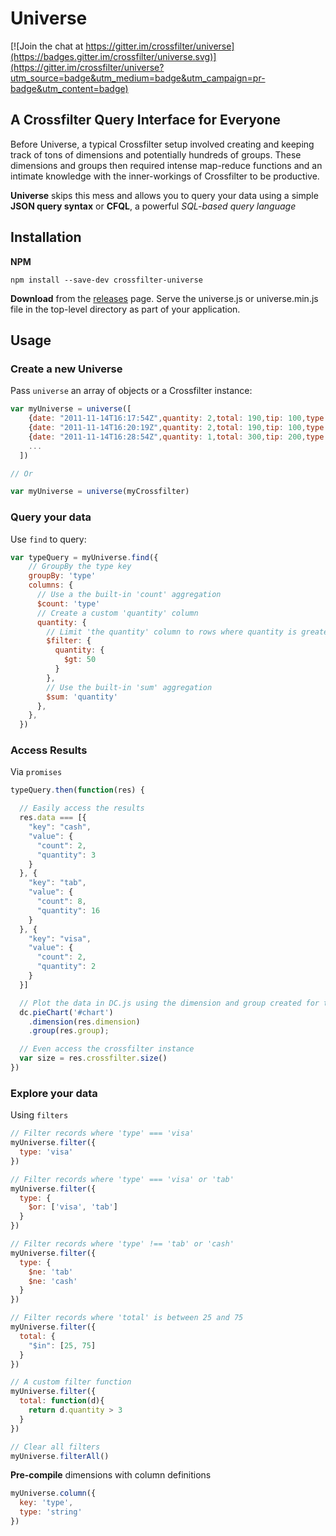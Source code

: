 # Universe
[![Join the chat at https://gitter.im/crossfilter/universe](https://badges.gitter.im/crossfilter/universe.svg)](https://gitter.im/crossfilter/universe?utm_source=badge&utm_medium=badge&utm_campaign=pr-badge&utm_content=badge)

## A Crossfilter Query Interface for Everyone
Before Universe, a typical Crossfilter setup involved creating and keeping track of tons of dimensions and potentially hundreds of groups. These dimensions and groups then required intense map-reduce functions and an intimate knowledge with the inner-workings of Crossfilter to be productive.

**Universe** skips this mess and allows you to query your data using a simple **JSON query syntax** or **CFQL**, a powerful *SQL-based query language*

## Installation

**NPM**
```shell
npm install --save-dev crossfilter-universe
```

**Download** from the [releases](https://github.com/crossfilter/universe/releases) page. Serve the universe.js or universe.min.js file in the top-level directory as part of your application.

## Usage

### Create a new Universe
Pass `universe` an array of objects or a Crossfilter instance:

```javascript
var myUniverse = universe([
    {date: "2011-11-14T16:17:54Z",quantity: 2,total: 190,tip: 100,type: "tab",productIDs: ["001"]},
    {date: "2011-11-14T16:20:19Z",quantity: 2,total: 190,tip: 100,type: "tab",productIDs: ["001", "005"]},
    {date: "2011-11-14T16:28:54Z",quantity: 1,total: 300,tip: 200,type: "visa",productIDs: ["004", "005"]},
    ...
  ])

// Or

var myUniverse = universe(myCrossfilter)
```

### Query your data
Use `find` to query:

```javascript
var typeQuery = myUniverse.find({
    // GroupBy the type key
    groupBy: 'type'
    columns: {
      // Use a the built-in 'count' aggregation
      $count: 'type'
      // Create a custom 'quantity' column
      quantity: {
        // Limit 'the quantity' column to rows where quantity is greater than 50
        $filter: {
          quantity: {
            $gt: 50
          }
        },
        // Use the built-in 'sum' aggregation
        $sum: 'quantity'
      },
    },
  })
```

### Access Results

Via `promises`

```javascript
typeQuery.then(function(res) {

  // Easily access the results
  res.data === [{
    "key": "cash",
    "value": {
      "count": 2,
      "quantity": 3
    }
  }, {
    "key": "tab",
    "value": {
      "count": 8,
      "quantity": 16
    }
  }, {
    "key": "visa",
    "value": {
      "count": 2,
      "quantity": 2
    }
  }]

  // Plot the data in DC.js using the dimension and group created for the query
  dc.pieChart('#chart')
    .dimension(res.dimension)
    .group(res.group);

  // Even access the crossfilter instance
  var size = res.crossfilter.size()
})
```

### Explore your data
Using `filters`

```javascript
// Filter records where 'type' === 'visa'
myUniverse.filter({
  type: 'visa'
})

// Filter records where 'type' === 'visa' or 'tab'
myUniverse.filter({
  type: {
    $or: ['visa', 'tab']
  }
})

// Filter records where 'type' !== 'tab' or 'cash'
myUniverse.filter({
  type: {
    $ne: 'tab'
    $ne: 'cash'
  }
})

// Filter records where 'total' is between 25 and 75
myUniverse.filter({
  total: {
    "$in": [25, 75]
  }
})

// A custom filter function
myUniverse.filter({
  total: function(d){
    return d.quantity > 3
  }
})

// Clear all filters
myUniverse.filterAll()
```

**Pre-compile** dimensions with column definitions

```javascript
myUniverse.column({
  key: 'type',
  type: 'string'
})
```
